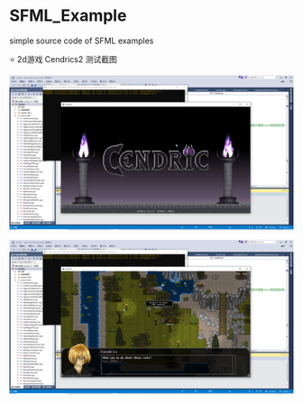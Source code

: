 # SFML_Example
simple source code of SFML examples

⭐️ 2d游戏 Cendrics2 测试截图

![这里随便写文字](https://github.com/clw5180/SFML_Example/blob/master/screenshot/1.png)  

![这里随便写文字](https://github.com/clw5180/SFML_Example/blob/master/screenshot/2.png)  
